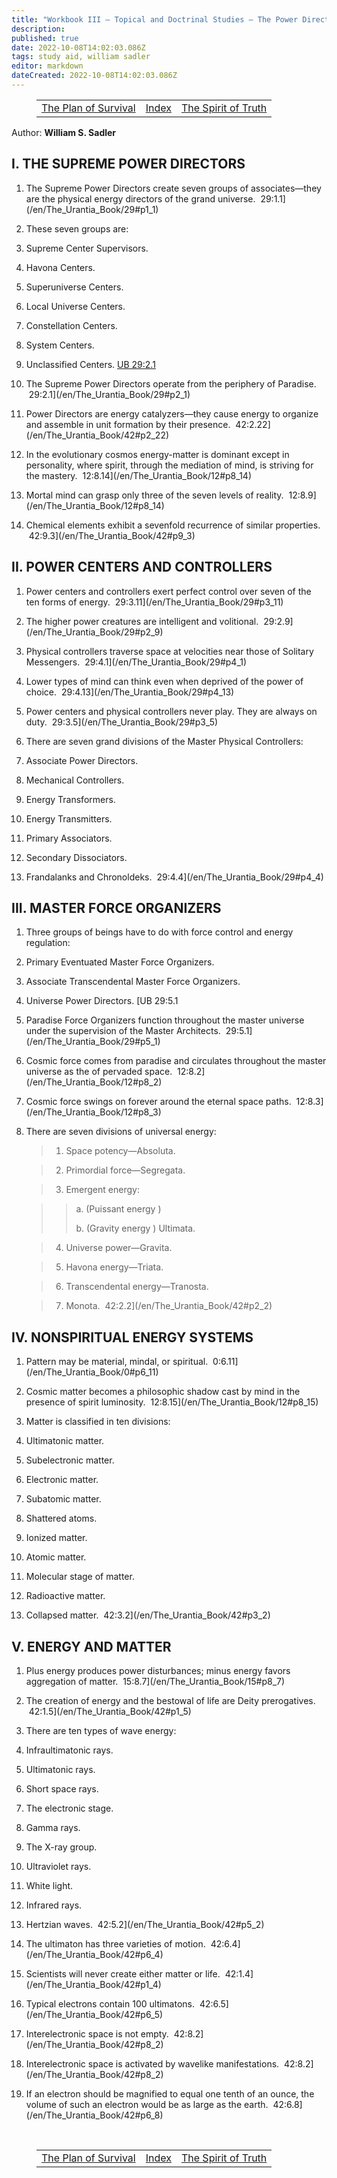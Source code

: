 ```yaml
---
title: "Workbook III — Topical and Doctrinal Studies — The Power Directors"
description: 
published: true
date: 2022-10-08T14:02:03.086Z
tags: study aid, william sadler
editor: markdown
dateCreated: 2022-10-08T14:02:03.086Z
---
```


<figure class="table chapter-navigator">
	<table>
		<tbody>
		<tr>
			<td><a href="/en/William_S_Sadler/Workbook_3_Topical_and_Doctrinal_Studies/The_Plan_of_Survival">The Plan of Survival</a></td>
			<td><a href="/en/William_S_Sadler/Workbook_3_Topical_and_Doctrinal_Studies/Index">Index</a></td>
			<td><a href="/en/William_S_Sadler/Workbook_3_Topical_and_Doctrinal_Studies/The_Spirit_of_Truth">The Spirit of Truth</a></td>
		</tr>
		</tbody>
	</table>
</figure>

Author: **William S. Sadler**

## I. THE SUPREME POWER DIRECTORS

1. The Supreme Power Directors create seven groups of associates—they are the physical energy directors of the grand universe.  29:1.1](/en/The_Urantia_Book/29#p1_1)

2. These seven groups are:

1. Supreme Center Supervisors.
2. Havona Centers.
3. Superuniverse Centers.
4. Local Universe Centers.
5. Constellation Centers.
6. System Centers.
7. Unclassified Centers. [UB 29:2.1](/en/The_Urantia_Book/29#p2_1)

3. The Supreme Power Directors operate from the periphery of Paradise.  29:2.1](/en/The_Urantia_Book/29#p2_1)

4. Power Directors are energy catalyzers—they cause energy to organize and assemble in unit formation by their presence.  42:2.22](/en/The_Urantia_Book/42#p2_22)

5. In the evolutionary cosmos energy-matter is dominant except in personality, where spirit, through the mediation of mind, is striving for the mastery.  12:8.14](/en/The_Urantia_Book/12#p8_14)

6. Mortal mind can grasp only three of the seven levels of reality.  12:8.9](/en/The_Urantia_Book/12#p8_14)

7. Chemical elements exhibit a sevenfold recurrence of similar properties.  42:9.3](/en/The_Urantia_Book/42#p9_3)

## II. POWER CENTERS AND CONTROLLERS

1. Power centers and controllers exert perfect control over seven of the ten forms of energy.  29:3.11](/en/The_Urantia_Book/29#p3_11)

2. The higher power creatures are intelligent and volitional.  29:2.9](/en/The_Urantia_Book/29#p2_9)

3. Physical controllers traverse space at velocities near those of Solitary Messengers.  29:4.1](/en/The_Urantia_Book/29#p4_1)

4. Lower types of mind can think even when deprived of the power of choice.  29:4.13](/en/The_Urantia_Book/29#p4_13)

5. Power centers and physical controllers never play. They are always on duty.  29:3.5](/en/The_Urantia_Book/29#p3_5)

6. There are seven grand divisions of the Master Physical Controllers:

1. Associate Power Directors.
2. Mechanical Controllers.
3. Energy Transformers.
4. Energy Transmitters.
5. Primary Associators.
6. Secondary Dissociators.
7. Frandalanks and Chronoldeks.  29:4.4](/en/The_Urantia_Book/29#p4_4)

## III. MASTER FORCE ORGANIZERS

1. Three groups of beings have to do with force control and energy regulation:

1. Primary Eventuated Master Force Organizers.
2. Associate Transcendental Master Force Organizers.
3. Universe Power Directors. [UB 29:5.1

2. Paradise Force Organizers function throughout the master universe under the supervision of the Master Architects.  29:5.1](/en/The_Urantia_Book/29#p5_1)

3. Cosmic force comes from paradise and circulates throughout the master universe as the of pervaded space.  12:8.2](/en/The_Urantia_Book/12#p8_2)

4. Cosmic force swings on forever around the eternal space paths.  12:8.3](/en/The_Urantia_Book/12#p8_3)

5. There are seven divisions of universal energy:

	> 1. Space potency—Absoluta.

	> 2. Primordial force—Segregata.

	> 3. Emergent energy:

	> 	> a. (Puissant energy )
	> 	> 
	> 	> b. (Gravity energy ) Ultimata.

	> 4. Universe power—Gravita.

	> 5. Havona energy—Triata.

	> 6. Transcendental energy—Tranosta.

	> 7. Monota.  42:2.2](/en/The_Urantia_Book/42#p2_2)

## IV. NONSPIRITUAL ENERGY SYSTEMS

1. Pattern may be material, mindal, or spiritual.  0:6.11](/en/The_Urantia_Book/0#p6_11)

2. Cosmic matter becomes a philosophic shadow cast by mind in the presence of spirit luminosity.  12:8.15](/en/The_Urantia_Book/12#p8_15)

3. Matter is classified in ten divisions:

1. Ultimatonic matter.
2. Subelectronic matter.
3. Electronic matter.
4. Subatomic matter.
5. Shattered atoms.
6. Ionized matter.
7. Atomic matter.
8. Molecular stage of matter.
9. Radioactive matter.
10. Collapsed matter.  42:3.2](/en/The_Urantia_Book/42#p3_2)

## V. ENERGY AND MATTER

1. Plus energy produces power disturbances; minus energy favors aggregation of matter.  15:8.7](/en/The_Urantia_Book/15#p8_7)

2. The creation of energy and the bestowal of life are Deity prerogatives.  42:1.5](/en/The_Urantia_Book/42#p1_5)

3. There are ten types of wave energy:

1. Infraultimatonic rays.
2. Ultimatonic rays.
3. Short space rays.
4. The electronic stage.
5. Gamma rays.
6. The X-ray group.
7. Ultraviolet rays.
8. White light.
9. Infrared rays.
10. Hertzian waves.  42:5.2](/en/The_Urantia_Book/42#p5_2)

4. The ultimaton has three varieties of motion.  42:6.4](/en/The_Urantia_Book/42#p6_4)

5. Scientists will never create either matter or life.  42:1.4](/en/The_Urantia_Book/42#p1_4)

6. Typical electrons contain 100 ultimatons.  42:6.5](/en/The_Urantia_Book/42#p6_5)

7. Interelectronic space is not empty.  42:8.2](/en/The_Urantia_Book/42#p8_2)

8. Interelectronic space is activated by wavelike manifestations.  42:8.2](/en/The_Urantia_Book/42#p8_2)

9. If an electron should be magnified to equal one tenth of an ounce, the volume of such an electron would be as large as the earth.  42:6.8](/en/The_Urantia_Book/42#p6_8)


<br>

<figure class="table chapter-navigator">
	<table>
		<tbody>
		<tr>
			<td><a href="/en/William_S_Sadler/Workbook_3_Topical_and_Doctrinal_Studies/The_Plan_of_Survival">The Plan of Survival</a></td>
			<td><a href="/en/William_S_Sadler/Workbook_3_Topical_and_Doctrinal_Studies/Index">Index</a></td>
			<td><a href="/en/William_S_Sadler/Workbook_3_Topical_and_Doctrinal_Studies/The_Spirit_of_Truth">The Spirit of Truth</a></td>
		</tr>
		</tbody>
	</table>
</figure>